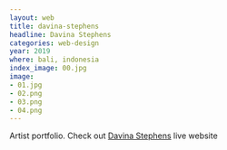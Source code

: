 ```yaml
---
layout: web
title: davina-stephens
headline: Davina Stephens
categories: web-design
year: 2019
where: bali, indonesia
index_image: 00.jpg
image:
- 01.jpg
- 02.png
- 03.png
- 04.png
---
```

Artist portfolio.
Check out [Davina Stephens](https://davinastephens.com) live website
